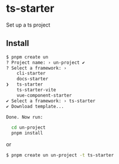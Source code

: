 # ts-starter

Set up a ts project

## Install

```bash
$ pnpm create un
? Project name: › un-project ✔
? Select a framework: ›
    cli-starter
    docs-starter
❯   ts-starter
    ts-starter-vite
    vue-component-starter
✔ Select a framework: › ts-starter
✔ Download template...

Done. Now run:

  cd un-project
  pnpm install
```

or

```bash 
$ pnpm create un un-project -t ts-starter
```

